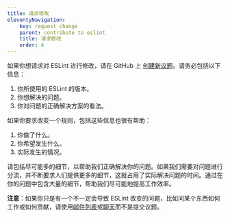 ```yaml
---
title: 请求修改
eleventyNavigation:
    key: request change
    parent: contribute to eslint
    title: 请求修改
    order: 4
---
```


如果你想请求对 ESLint 进行修改，请在 GitHub 上 [创建新议题](https://github.com/eslint/eslint/issues/new/choose)。请务必包括以下信息：

1. 你所使用的 ESLint 的版本。
2. 你想解决的问题。
3. 你对问题的正确解决方案的看法。

如果你要求改变一个规则，包括这些信息也很有帮助：

1. 你做了什么。
1. 你希望发生什么。
1. 实际发生的情况。

请包括尽可能多的细节，以帮助我们正确解决你的问题。如果我们需要对问题进行分流，并不断要求人们提供更多的细节，这就占用了实际解决问题的时间。通过在你的问题中包含大量的细节，帮助我们尽可能地提高工作效率。

**注意**：如果你只是有一个不一定会导致 ESLint 改变的问题，比如问某个东西如何工作或如何贡献，请使用[邮件列表](https://groups.google.com/group/eslint)或[聊天](https://eslint.org/chat)而不是提交议题。
